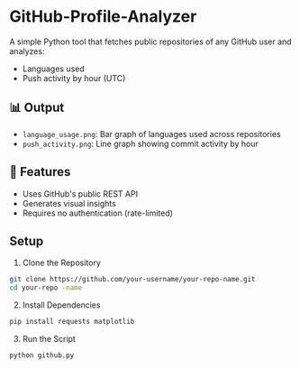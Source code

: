 # GitHub-Profile-Analyzer

A simple Python tool that fetches public repositories of any GitHub user and analyzes:

- Languages used
- Push activity by hour (UTC)

## 📊 Output

- `language_usage.png`: Bar graph of languages used across repositories
- `push_activity.png`: Line graph showing commit activity by hour

## 🔧 Features

- Uses GitHub's public REST API
- Generates visual insights
- Requires no authentication (rate-limited)

## Setup

1. Clone the Repository
   
```bash
git clone https://github.com/your-username/your-repo-name.git
cd your-repo -name
```
2. Install Dependencies

```bash
pip install requests matplotlib
```
3. Run the Script

```bash
python github.py
```
